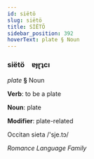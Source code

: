 ```yaml
---
id: siëtö
slug: siëtö
title: SİËTÖ
sidebar_position: 392
hoverText: plate § Noun
---
```


### siëtö&emsp;<span kind="abugida">ɐɟɽʇcı</span>

*plate* **§** Noun

**Verb**: to be a plate

**Noun**: plate

**Modifier**: plate-related

Occitan sieta /'sje.tɔ/

*Romance Language Family*